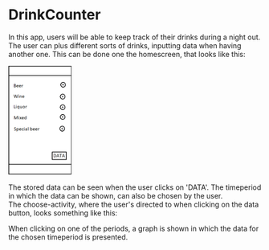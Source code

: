 # DrinkCounter

In this app, users will be able to keep track of their drinks during a night out. The user can plus different sorts of drinks, inputting
data when having another one. This can be done one the homescreen, that looks like this: 

<img src="https://github.com/MyBunzor/DrinkCounter/blob/master/docs/DrinkCounter%20Homeactivity.png" width="25%" height="25%"/> 

The stored data can be seen when the user clicks on 'DATA'. The timeperiod in which the data can be shown, can also be chosen by the user.   
The choose-activity, where the user's directed to when clicking on the data button, looks something like this: 


When clicking on one of the periods, a graph is shown in which the data for the chosen timeperiod is presented. 
